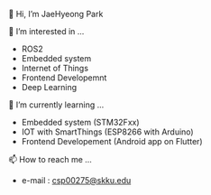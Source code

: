 👋 Hi, I’m JaeHyeong Park

👀 I’m interested in ...
- ROS2
- Embedded system
- Internet of Things
- Frontend Developemnt
- Deep Learning

🌱 I’m currently learning ...
- Embedded system (STM32Fxx)
- IOT with SmartThings (ESP8266 with Arduino)
- Frontend Developement (Android app on Flutter)

📫 How to reach me ...
- e-mail : csp00275@skku.edu

<!---
csp00275/csp00275 is a ✨ special ✨ repository because its `README.md` (this file) appears on your GitHub profile.
You can click the Preview link to take a look at your changes.
--->
